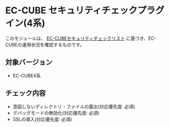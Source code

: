 # EC-CUBE セキュリティチェックプラグイン(4系)

このモジュールは、 [EC-CUBEセキュリティチェックリスト](https://www.ec-cube.net/news/detail.php?news_id=349) に基づき、EC-CUBEの運用状況を確認するものです。

## 対象バージョン

- EC-CUBE4系

## チェック内容

- 意図しないディレクトリ・ファイルの露出(対応優先度: 必須)
- デバッグモードの無効化(対応優先度: 必須)
- SSLの導入(対応優先度: 必須)
